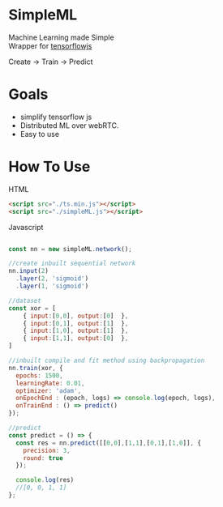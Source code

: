 # SimpleML
 Machine Learning made Simple  
 Wrapper for [tensorflowjs](https://www.tensorflow.org/js)
 
 Create -> Train -> Predict
 
# Goals  
* simplify tensorflow js
* Distributed ML over webRTC.
* Easy to use

# How To Use
HTML
```html
<script src="./ts.min.js"></script>
<script src="./simpleML.js"></script>
```
Javascript
```Javascript

const nn = new simpleML.network();

//create inbuilt sequential network
nn.input(2)
  .layer(2, 'sigmoid')
  .layer(1, 'sigmoid')

//dataset
const xor = [
    { input:[0,0], output:[0]  },
    { input:[0,1], output:[1]  },
    { input:[1,0], output:[1]  },
    { input:[1,1], output:[0]  },  
]

//inbuilt compile and fit method using backpropagation
nn.train(xor, {
  epochs: 1500,
  learningRate: 0.01,
  optimizer: 'adam',
  onEpochEnd : (epoch, logs) => console.log(epoch, logs),
  onTrainEnd : () => predict()
});

//predict
const predict = () => {
  const res = nn.predict([[0,0],[1,1],[0,1],[1,0]], {
    precision: 3,
    round: true
  });

  console.log(res)
  //[0, 0, 1, 1]
};


```
